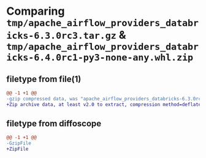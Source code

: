 # Comparing `tmp/apache_airflow_providers_databricks-6.3.0rc3.tar.gz` & `tmp/apache_airflow_providers_databricks-6.4.0rc1-py3-none-any.whl.zip`

## filetype from file(1)

```diff
@@ -1 +1 @@
-gzip compressed data, was "apache_airflow_providers_databricks-6.3.0rc3.tar", last modified: Tue Apr  9 12:25:57 2024, max compression
+Zip archive data, at least v2.0 to extract, compression method=deflate
```

## filetype from diffoscope

```diff
@@ -1 +1 @@
-GzipFile
+ZipFile
```

